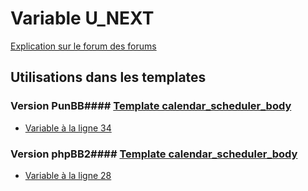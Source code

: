 # Variable U_NEXT
[Explication sur le forum des forums](http://forum.forumactif.com/t294113-listing-des-variables#U_NEXT)
## Utilisations dans les templates
### Version PunBB#### [Template calendar_scheduler_body](punbb/calendar_scheduler_body.md)
* [Variable à la ligne 34](../punbb/calendar_scheduler_body.tpl#L34)
### Version phpBB2#### [Template calendar_scheduler_body](subsilver/calendar_scheduler_body.md)
* [Variable à la ligne 28](../subsilver/calendar_scheduler_body.tpl#L28)